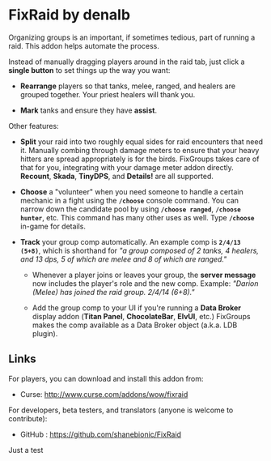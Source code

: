# FixRaid by denalb

Organizing groups is an important, if sometimes tedious, part of running a raid. This addon helps automate the process.

Instead of manually dragging players around in the raid tab, just click a **single button** to set things up the way you want:

 * **Rearrange** players so that tanks, melee, ranged, and healers are grouped together. Your priest healers will thank you.

 * **Mark** tanks and ensure they have **assist**.

Other features:

 * **Split** your raid into two roughly equal sides for raid encounters that need it. Manually combing through damage meters to ensure that your heavy hitters are spread appropriately is for the birds. FixGroups takes care of that for you, integrating with your damage meter addon directly. **Recount**, **Skada**, **TinyDPS**, and **Details!** are all supported.

 * **Choose** a "volunteer" when you need someone to handle a certain mechanic in a fight using the **`/choose`** console command. You can narrow down the candidate pool by using **`/choose ranged`**, **`/choose hunter`**, etc. This command has many other uses as well. Type **`/choose`** in-game for details.

 * **Track** your group comp automatically. An example comp is **`2/4/13 (5+8)`**, which is shorthand for *"a group composed of 2 tanks, 4 healers, and 13 dps, 5 of which are melee and 8 of which are ranged."*

   * Whenever a player joins or leaves your group, the **server message** now includes the player's role and the new comp. Example: *"Darion (Melee) has joined the raid group. 2/4/14 (6+8)."*

   * Add the group comp to your UI if you're running a **Data Broker** display addon (**Titan Panel**, **ChocolateBar**, **ElvUI**, etc.) FixGroups makes the comp available as a Data Broker object (a.k.a. LDB plugin).

## Links

For players, you can download and install this addon from:

 * Curse: http://www.curse.com/addons/wow/fixraid

For developers, beta testers, and translators (anyone is welcome to contribute):

 * GitHub : https://github.com/shanebionic/FixRaid

Just a test
